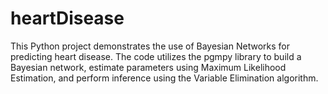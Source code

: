 # heartDisease
This Python project demonstrates the use of Bayesian Networks for predicting heart disease. The code utilizes the pgmpy library to build a Bayesian network, estimate parameters using Maximum Likelihood Estimation, and perform inference using the Variable Elimination algorithm.
